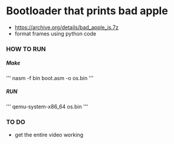 # Bootloader that prints bad apple

- https://archive.org/details/bad_apple_is.7z
- format frames using python code

### HOW TO RUN
##### Make
''' nasm -f bin boot.asm -o os.bin '''
##### RUN
''' qemu-system-x86_64 os.bin '''

### TO DO
- get the entire video working
